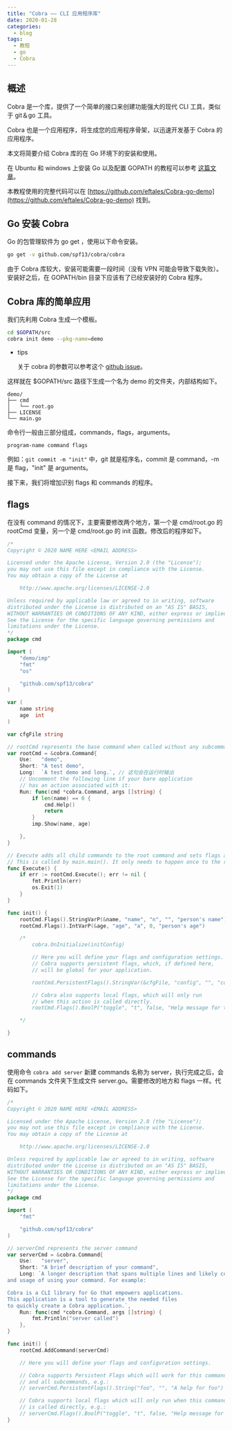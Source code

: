 ```yaml
---
title: "Cobra —— CLI 应用程序库"
date: 2020-01-28
categories:
  - blog
tags:
  - 教程
  - go
  - Cobra
---
```

## 概述
Cobra 是一个库，提供了一个简单的接口来创建功能强大的现代 CLI 工具，类似于 git＆go 工具。

Cobra 也是一个应用程序，将生成您的应用程序骨架，以迅速开发基于 Cobra 的应用程序。

本文将简要介绍 Cobra 库的在 Go 环境下的安装和使用。

在 Ubuntu 和 windows 上安装 Go 以及配置 GOPATH 的教程可以参考 [这篇文章](https://eftales.github.io/blog/GO%E5%BC%80%E5%8F%91%E7%8E%AF%E5%A2%83%E7%9A%84%E5%AE%89%E8%A3%85%E4%B8%8E%E9%85%8D%E7%BD%AE/)。

本教程使用的完整代码可以在 [https://github.com/eftales/Cobra-go-demo](https://github.com/eftales/Cobra-go-demo) 找到。
## Go 安装 Cobra
Go 的包管理软件为 go get ，使用以下命令安装。

```bash
go get -v github.com/spf13/cobra/cobra
```

由于 Cobra 库较大，安装可能需要一段时间（没有 VPN 可能会导致下载失败）。安装好之后，在 GOPATH/bin 目录下应该有了已经安装好的 Cobra 程序。

## Cobra 库的简单应用

我们先利用 Cobra 生成一个模板。

```bash
cd $GOPATH/src
cobra init demo --pkg-name=demo
```

- tips

    关于 cobra 的参数可以参考这个 [github issue](https://github.com/spf13/cobra/issues/901)。

这样就在 $GOPATH/src 路径下生成一个名为 demo 的文件夹，内部结构如下。

```text
demo/
├── cmd
│   └── root.go
├── LICENSE
└── main.go
```

命令行一般由三部分组成，commands，flags，arguments。

```text
program-name command flags
```

例如：`git commit -m "init"` 中，git 就是程序名，commit 是 command，-m 是 flag，"init" 是 arguments。

接下来，我们将增加识别 flags 和 commands 的程序。

## flags

在没有 command 的情况下，主要需要修改两个地方，第一个是 cmd/root.go 的 rootCmd 变量，另一个是 cmd/root.go 的 init 函数。修改后的程序如下。

```go
/*
Copyright © 2020 NAME HERE <EMAIL ADDRESS>

Licensed under the Apache License, Version 2.0 (the "License");
you may not use this file except in compliance with the License.
You may obtain a copy of the License at

    http://www.apache.org/licenses/LICENSE-2.0

Unless required by applicable law or agreed to in writing, software
distributed under the License is distributed on an "AS IS" BASIS,
WITHOUT WARRANTIES OR CONDITIONS OF ANY KIND, either express or implied.
See the License for the specific language governing permissions and
limitations under the License.
*/
package cmd

import (
	"demo/imp"
	"fmt"
	"os"

	"github.com/spf13/cobra"
)

var (
	name string
	age  int
)

var cfgFile string

// rootCmd represents the base command when called without any subcommands
var rootCmd = &cobra.Command{
	Use:   "demo",
	Short: "A test demo",
	Long:  `A test demo and long.`, // 这句会在运行时输出
	// Uncomment the following line if your bare application
	// has an action associated with it:
	Run: func(cmd *cobra.Command, args []string) {
		if len(name) == 0 {
			cmd.Help()
			return
		}
		imp.Show(name, age)

	},
}

// Execute adds all child commands to the root command and sets flags appropriately.
// This is called by main.main(). It only needs to happen once to the rootCmd.
func Execute() {
	if err := rootCmd.Execute(); err != nil {
		fmt.Println(err)
		os.Exit(1)
	}
}

func init() {
	rootCmd.Flags().StringVarP(&name, "name", "n", "", "person's name")
	rootCmd.Flags().IntVarP(&age, "age", "a", 0, "person's age")

	/*
		cobra.OnInitialize(initConfig)

		// Here you will define your flags and configuration settings.
		// Cobra supports persistent flags, which, if defined here,
		// will be global for your application.

		rootCmd.PersistentFlags().StringVar(&cfgFile, "config", "", "config file (default is $HOME/.demo.yaml)")

		// Cobra also supports local flags, which will only run
		// when this action is called directly.
		rootCmd.Flags().BoolP("toggle", "t", false, "Help message for toggle")

	*/

}
```


## commands
使用命令 `cobra add server` 新建 commands 名称为 server，执行完成之后，会在 commands 文件夹下生成文件 server.go。需要修改的地方和 flags 一样。代码如下。

```go
/*
Copyright © 2020 NAME HERE <EMAIL ADDRESS>

Licensed under the Apache License, Version 2.0 (the "License");
you may not use this file except in compliance with the License.
You may obtain a copy of the License at

    http://www.apache.org/licenses/LICENSE-2.0

Unless required by applicable law or agreed to in writing, software
distributed under the License is distributed on an "AS IS" BASIS,
WITHOUT WARRANTIES OR CONDITIONS OF ANY KIND, either express or implied.
See the License for the specific language governing permissions and
limitations under the License.
*/
package cmd

import (
	"fmt"

	"github.com/spf13/cobra"
)

// serverCmd represents the server command
var serverCmd = &cobra.Command{
	Use:   "server",
	Short: "A brief description of your command",
	Long: `A longer description that spans multiple lines and likely contains examples
and usage of using your command. For example:

Cobra is a CLI library for Go that empowers applications.
This application is a tool to generate the needed files
to quickly create a Cobra application.`,
	Run: func(cmd *cobra.Command, args []string) {
		fmt.Println("server called")
	},
}

func init() {
	rootCmd.AddCommand(serverCmd)

	// Here you will define your flags and configuration settings.

	// Cobra supports Persistent Flags which will work for this command
	// and all subcommands, e.g.:
	// serverCmd.PersistentFlags().String("foo", "", "A help for foo")

	// Cobra supports local flags which will only run when this command
	// is called directly, e.g.:
	// serverCmd.Flags().BoolP("toggle", "t", false, "Help message for toggle")
}
```

